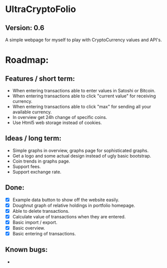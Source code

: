 # UltraCryptoFolio
## Version: 0.6

A simple webpage for myself to play with CryptoCurrency values and API's.

# Roadmap:

## Features / short term:
- When entering transactions able to enter values in Satoshi or Bitcoin.
- When entering transactions able to click "current value" for receiving currency.
- When entering transactions able to click "max" for sending all your available currency.
- In overview get 24h change of specific coins.
- Use Html5 web storage instead of cookies.

## Ideas / long term:
- Simple graphs in overview, graphs page for sophisticated graphs.
- Get a logo and some actual design instead of ugly basic bootstrap.
- Coin trends in graphs page.
- Support fees.
- Support exchange rate.

## Done:
- [x] Example data button to show off the website easily.
- [x] Doughnut graph of relative holdings in portfolio homepage.
- [x] Able to delete transactions.
- [x] Calculate value of transactions when they are entered.
- [x] Basic import / export.
- [x] Basic overview.
- [x] Basic entering of transactions.

## Known bugs:
- 